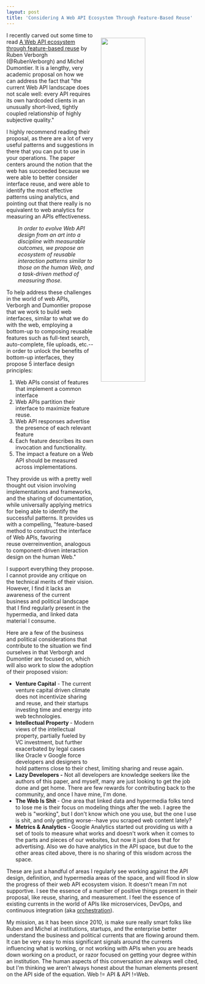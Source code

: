 ```yaml
---
layout: post
title: 'Considering A Web API Ecosystem Through Feature-Based Reuse'
---
```

<p><img style="padding: 15px;" src="http://kinlane-productions.s3.amazonaws.com/api_evangelist_site/blog/screen_shot_2016_10_04_at_11.24.39_am.png" alt="" width="48%" align="right" /></p>
<p>I recently carved out some time to read&nbsp;<a href="https://arxiv.org/pdf/1609.07108v1.pdf">A Web API ecosystem through feature-based reuse</a> by Ruben Verborgh (@RubenVerborgh) and Michel Dumontier. It is a lengthy, very academic proposal on how we can address the fact that "the current Web API landscape does not scale well: every API requires its own hardcoded clients in an unusually short-lived, tightly coupled relationship of highly subjective quality."</p>
<p>I highly recommend reading their proposal, as there are a lot of very useful patterns and suggestions in there that you can put to use in your operations. The paper centers around the notion that the web has succeeded because we were able to better consider interface reuse, and were able to identify the most effective patterns using analytics, and pointing out that there really is no equivalent to web analytics for measuring an APIs effectiveness.&nbsp;</p>
<p style="padding-left: 30px;"><em>In order to evolve Web API design from an art into a discipline with measurable outcomes, we propose an ecosystem of reusable interaction patterns similar to those on the human Web, and a task-driven method of measuring those.</em></p>
<p>To help address these challenges in the world of web APIs, Verborgh and Dumontier propose that we work to build web interfaces, similar to what we do with the web, employing a bottom-up to composing reusable features such as full-text search, auto-complete, file uploads,&nbsp;etc.--in order to unlock the benefits of bottom-up interfaces, they propose 5 interface design principles:</p>
<ol>
<li>Web APIs consist of features that implement a common interface</li>
<li>Web APIs partition their interface to maximize feature reuse.</li>
<li>Web API responses advertise the presence of each relevant feature</li>
<li>Each feature describes its own invocation and functionality.</li>
<li>The impact a feature on a Web API should be measured across implementations.</li>
</ol>
<p>They provide us with a pretty well thought out vision involving implementations and frameworks, and the sharing of documentation, while universally applying metrics for being able to identify the successful patterns. It provides us with a compelling, "feature-based method to construct the interface of Web APIs, favoring reuse&nbsp;overreinvention, analogous to component-driven interaction design on the human Web."</p>
<p>I support everything they propose. I cannot provide any critique on the technical merits of their vision. However, I find it lacks an awareness of the current business&nbsp;and political landscape that I find regularly present in the hypermedia, and linked data material I consume.</p>
<p>Here are a few of the business and political considerations that contribute to the situation we find ourselves in that&nbsp;Verborgh and Dumontier are focused on, which will also work to slow the adoption of their proposed vision:</p>
<ul>
<li><strong>Venture Capital</strong> - The current venture capital driven climate does not incentivize sharing and reuse, and their startups investing time and energy into web technologies.</li>
<li><strong>Intellectual Property </strong>- Modern views of the intellectual property, partially fueled by VC investment, but further exacerbated by legal cases like Oracle v Google force developers and designers to hold patterns close to their chest, limiting sharing and reuse again.</li>
<li><strong>Lazy Developers -</strong> Not all developers are knowledge seekers like the authors of this paper, and myself, many are just looking to get the job done&nbsp;and get home. There are few rewards for contributing back to the community, and once I have mine, I'm done.</li>
<li><strong>The Web Is Shit </strong>- One area that linked data and hypermedia folks tend to lose me is their&nbsp;focus on modeling things after the web. I agree the web is "working", but I don't know which one you use, but the one I use is shit, and only getting worse--have you scraped web content lately?</li>
<li><strong>Metrics &amp; Analytics - </strong>Google Analytics started out providing us with a set of tools to measure what works and doesn't work when it comes to the parts and pieces of our websites, but now it just does that for advertising. Also we do have analytics in the API space, but due to the other areas cited above, there is no sharing of this wisdom across the space.</li>
</ul>
<p>These are just a handful of areas I regularly see working against the API design, definition, and hypermedia areas of the space, and will flood in slow the progress of their web API ecosystem vision. It doesn't mean I'm not supportive. I see the essence of a number of positive things present in their proposal, like reuse, sharing, and measurement. I feel the essence of existing currents in the world of APIs like microservices, DevOps, and continuous integration (aka <a href="http://orchestration.apievangelist.com/">orchestration</a>).</p>
<p>My mission, as it has been since 2010, is make sure really smart folks like Ruben and&nbsp;Michel at institutions, startups, and the enterprise better understand the business and political currents that are flowing around them. It can be very easy to miss significant signals around the currents influencing what is working, or not working with APIs when you are heads down working on a product, or razor focused on getting your degree within an institution. The human aspects of this conversation are always well cited, but I'm thinking we aren't always honest about the human elements present on the API side of the equation. Web != API &amp; API !=Web.</p>